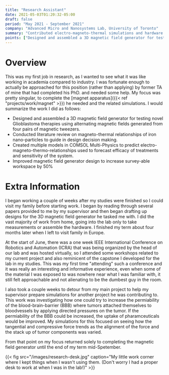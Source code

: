 ```yaml
---
title: "Research Assistant"
date: 2021-05-03T01:20:32-05:00
draft: false
period: "May 2021 - September 2021"
company: "Advanced Micro and Nanosystems Lab, University of Toronto"
summary: "Contributed electro-magneto-thermal simulations and hardware design for novel hyperthermia therapy for globioblastoma."
points: ["Designed and assembled a 3D magnetic field generator for testing novel Glioblastoma therapies using alternating magnetic fields generated from four pairs of magnetic tweezers.", "Conducted literature review on magneto-thermal relationships of iron nano-particles to guide in design decision making.", "Created multiple models in COMSOL Multi-Physics to predict electro-magneto-thermo-relationships used to forecast efficacy of treatments and sensitivity of the system.", "Improved magnetic field generator design to increase survey-able workspace by 50%"]
---
```


# Overview

This was my first job in research, as I wanted to see what it was like working in academia compared to industry. I was fortunate enough to actually be approached for this position (rather than applying) by former TA of mine that had completed his PhD. and needed some help. My focus was pretty singular, to complete the [magnet apparatus]({{< ref "projects/work/magnet" >}}) he needed and the related simulations. I would summarize the work I did as follows:

- Designed and assembled a 3D magnetic field generator for testing novel Glioblastoma therapies using alternating magnetic fields generated from four pairs of magnetic tweezers.
- Conducted literature review on magneto-thermal relationships of iron nano-particles to guide in design decision making.
- Created multiple models in COMSOL Multi-Physics to predict electro-magneto-thermo-relationships used to forecast efficacy of treatments and sensitivity of the system.
- Improved magnetic field generator design to increase survey-able workspace by 50%

# Extra Information

I began working a couple of weeks after my studies were finished so I could visit my family before starting work. I began by reading through several papers provided to me by my supervisor and then began drafting up designs for the 3D magnetic field generator he tasked me with. I did the vast majority of work from home, going into the lab only to take measurements or assemble the hardware. I finished my term about four months later when I left to visit family in Europe.

At the start of June, there was a one week IEEE International Conference on Robotics and Automation (ICRA) that was being organized by the head of our lab and was hosted virtually, so I attended some workshops related to my current project and also reminicent of the capstone I developed for the lab in my studies. This was my first time "attending" such a conference and it was really an interesting and informative experience, even when some of the material I was exposed to was nowhere near what I was familiar with, it still felt approachable and not alienating to be the dumbest guy in the room.

I also took a couple weeks to detour from my main project to help my supervisor prepare simulations for another project he was contributing to. This work was investigating how one could try to increase the permiability of the blood-brain-barrier (BBB) where tumors attached themselves to bloodvessels by applying directed pressures on the tumor. If the permiability of the BBB could be increased, the uptake of pharamceuticals would be improved. My simulations for this focused on seeing how the tangential and compressive force trends as the alignment of the force and the stack up of tumor components was varied.

From that point on my focus returned solely to completing the magnetic field generator until the end of my term mid-Spetember.

{{< fig src="/images/research-desk.jpg" caption="My little work corner where I kept things when I wasn't using them. (Don't worry I had a proper desk to work at when I was in the lab!)" >}}
